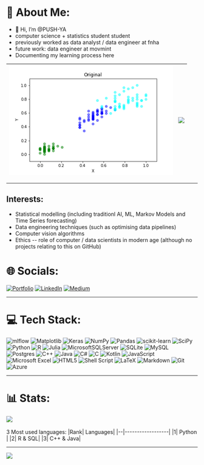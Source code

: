# 💫 About Me:
- 👋 Hi, I’m @PUSH-YA<br>
- computer science + statistics student student<br>
- previously worked as data analyst / data engineer at fnha
- future work: data engineer at movmint
- Documenting my learning process here

|![](https://raw.githubusercontent.com/Jeanselme/VisualizerTransformation/master/images/iris.gif)| <img src="https://github.com/PUSH-YA/PUSH-YA/assets/91928008/305493f2-3ce5-4b95-b834-26791d9530a4" width="400"/>|
|--|--|
---

## Interests:
- Statistical modelling (including traditionl AI, ML, Markov Models and Time Series forecasting)
- Data engineering techniques (such as optimising data pipelines)
- Computer vision algorithms
- Ethics -- role of computer / data scientists in modern age (although no projects relating to this on GitHub)

# 🌐 Socials:
[![Portfolio](https://img.shields.io/badge/Portfolio-%23000000.svg?style=for-the-badge&logo=firefox&logoColor=#FF7139)](https://push-ya.github.io/) [![LinkedIn](https://img.shields.io/badge/LinkedIn-%230077B5.svg?logo=linkedin&logoColor=white)](https://linkedin.com/in/https://www.linkedin.com/in/pushya-jain-4546a6150/) [![Medium](https://img.shields.io/badge/Medium-12100E?logo=medium&logoColor=white)](https://medium.com/@https://medium.com/@pushya22.jain) 

<!--https://editor.analyticsvidhya.com/uploads/121381obtV.gif-->
<!--[https://editor.analyticsvidhya.com/uploads/121381obtV.gif](https://cdn.prod.website-files.com/63f3993d10c2a062a4c9f13c/6464a1be92002af7d858f4f9_1*RbGYWbAmJ96VB0iiKKqRDA.gif)-->
<!--https://upload.wikimedia.org/wikipedia/commons/d/da/Magent-graph-2.gif-->

---

# 💻 Tech Stack:
![mlflow](https://img.shields.io/badge/mlflow-%23d9ead3.svg?style=for-the-badge&logo=numpy&logoColor=blue) ![Matplotlib](https://img.shields.io/badge/Matplotlib-%23ffffff.svg?style=for-the-badge&logo=Matplotlib&logoColor=black) ![Keras](https://img.shields.io/badge/Keras-%23D00000.svg?style=for-the-badge&logo=Keras&logoColor=white) ![NumPy](https://img.shields.io/badge/numpy-%23013243.svg?style=for-the-badge&logo=numpy&logoColor=white) ![Pandas](https://img.shields.io/badge/pandas-%23150458.svg?style=for-the-badge&logo=pandas&logoColor=white) ![scikit-learn](https://img.shields.io/badge/scikit--learn-%23F7931E.svg?style=for-the-badge&logo=scikit-learn&logoColor=white) ![SciPy](https://img.shields.io/badge/SciPy-%230C55A5.svg?style=for-the-badge&logo=scipy&logoColor=%white)  ![Python](https://img.shields.io/badge/python-3670A0?style=for-the-badge&logo=python&logoColor=ffdd54) ![R](https://img.shields.io/badge/r-%23276DC3.svg?style=for-the-badge&logo=r&logoColor=white) ![Julia](https://img.shields.io/badge/-Julia-9558B2?style=for-the-badge&logo=julia&logoColor=white) ![MicrosoftSQLServer](https://img.shields.io/badge/Microsoft%20SQL%20Server-CC2927?style=for-the-badge&logo=microsoft%20sql%20server&logoColor=white) ![SQLite](https://img.shields.io/badge/sqlite-%2307405e.svg?style=for-the-badge&logo=sqlite&logoColor=white) ![MySQL](https://img.shields.io/badge/mysql-%2300f.svg?style=for-the-badge&logo=mysql&logoColor=white)  ![Postgres](https://img.shields.io/badge/postgres-%23316192.svg?style=for-the-badge&logo=postgresql&logoColor=white) ![C++](https://img.shields.io/badge/c++-%2300599C.svg?style=for-the-badge&logo=c%2B%2B&logoColor=white) ![Java](https://img.shields.io/badge/java-%23ED8B00.svg?style=for-the-badge&logo=java&logoColor=white) ![C#](https://img.shields.io/badge/c%23-%23239120.svg?style=for-the-badge&logo=c-sharp&logoColor=white) ![C](https://img.shields.io/badge/c-%2300599C.svg?style=for-the-badge&logo=c&logoColor=white) ![Kotlin](https://img.shields.io/badge/kotlin-%230095D5.svg?style=for-the-badge&logo=kotlin&logoColor=white) ![JavaScript](https://img.shields.io/badge/javascript-%23323330.svg?style=for-the-badge&logo=javascript&logoColor=%23F7DF1E) ![Microsoft Excel](https://img.shields.io/badge/Microsoft_Excel-217346?style=for-the-badge&logo=microsoft-excel&logoColor=white) ![HTML5](https://img.shields.io/badge/html5-%23E34F26.svg?style=for-the-badge&logo=html5&logoColor=white) ![Shell Script](https://img.shields.io/badge/shell_script-%23121011.svg?style=for-the-badge&logo=gnu-bash&logoColor=white)  ![LaTeX](https://img.shields.io/badge/latex-%23008080.svg?style=for-the-badge&logo=latex&logoColor=white) ![Markdown](https://img.shields.io/badge/markdown-%23000000.svg?style=for-the-badge&logo=markdown&logoColor=white)  	![Git](https://img.shields.io/badge/git-%23F05033.svg?style=for-the-badge&logo=git&logoColor=white) ![Azure](https://img.shields.io/badge/azure-%230072C6.svg?style=for-the-badge&logo=microsoftazure&logoColor=white)

---

# 📊 Stats:
![](https://github-readme-streak-stats.herokuapp.com/?user=PUSH-YA&theme=dark&hide_border=false)

3 Most used languages:
|Rank| Languages|
|--|------------------|
|1| Python |
|2| R & SQL|
|3| C++ & Java|
<!--![Top langs](https://github-readme-stats.vercel.app/api/top-langs/?username=push-ya&theme=tokyonight) --> 

---

[![](https://visitcount.itsvg.in/api?id=PUSH-YA&icon=0&color=1)](https://visitcount.itsvg.in)
